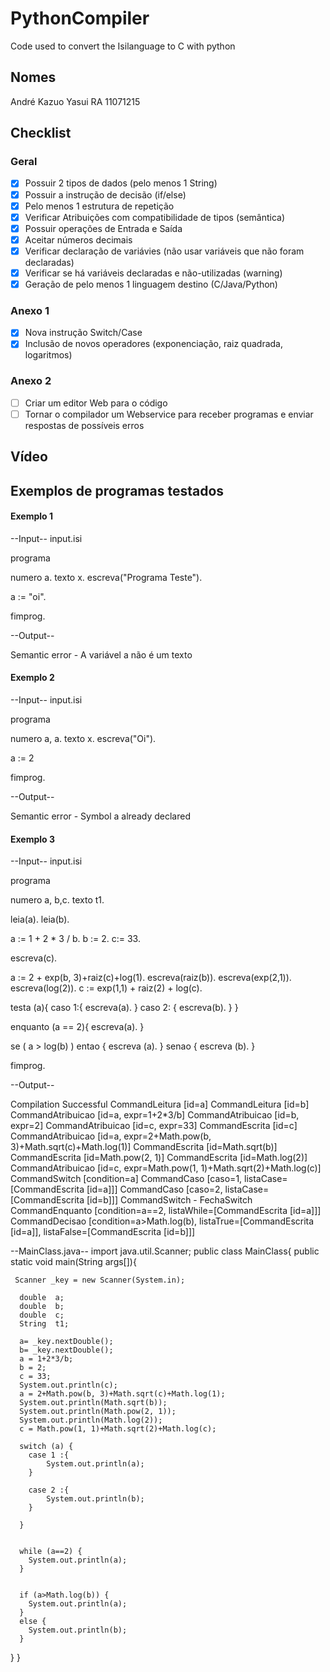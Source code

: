 # PythonCompiler
Code used to convert the Isilanguage to C with python

## Nomes
André Kazuo Yasui RA 11071215




## Checklist 

### Geral

- [X] Possuir 2 tipos de dados (pelo menos 1 String) 
- [X] Possuir a instrução de decisão (if/else)	
- [X] Pelo menos 1 estrutura de repetição	
- [X] Verificar Atribuições com compatibilidade de tipos (semântica) 	
- [X] Possuir operações de Entrada e Saída	
- [X] Aceitar números decimais 	
- [X] Verificar declaração de variávies (não usar variáveis que não foram declaradas)	
- [X] Verificar se há variáveis declaradas e não-utilizadas (warning)	
- [X] Geração de pelo menos 1 linguagem destino (C/Java/Python)

 ### Anexo 1

- [X] Nova instrução Switch/Case
- [X] Inclusão de novos operadores (exponenciação, raiz quadrada, logaritmos)

 ### Anexo 2

- [ ] Criar um editor Web para o código
- [ ] Tornar o compilador um Webservice para receber programas e enviar respostas de possíveis erros

## Vídeo

## Exemplos de programas testados

#### Exemplo 1

--Input-- input.isi

programa

numero a.
texto x.
escreva("Programa Teste").

a := "oi".

fimprog.

--Output--

Semantic error - A variável a não é um texto

#### Exemplo 2

--Input-- input.isi

programa

numero a, a.
texto x.
escreva("Oi").

a := 2

fimprog.


--Output--

Semantic error - Symbol a already declared

#### Exemplo 3

--Input-- input.isi

programa

  numero a, b,c.
  texto  t1.

  leia(a).
  leia(b).
    
  
  a := 1 + 2 * 3 / b.
  b := 2.
  c:= 33.

  escreva(c).
  
  a := 2 + exp(b, 3)+raiz(c)+log(1).
  escreva(raiz(b)).
  escreva(exp(2,1)).
  escreva(log(2)).
  c := exp(1,1) + raiz(2) + log(c).
  
  
  testa (a){
  caso 1:{
  	escreva(a).
  	}
  caso 2: {
  	escreva(b).
  }
  }
  
  enquanto (a == 2){
  escreva(a).
  }

  se ( a > log(b) ) entao {
     escreva (a).
  }
  senao {
     escreva (b).
  }
  
  

fimprog.


--Output--

Compilation Successful
CommandLeitura [id=a]
CommandLeitura [id=b]
CommandAtribuicao [id=a, expr=1+2*3/b]
CommandAtribuicao [id=b, expr=2]
CommandAtribuicao [id=c, expr=33]
CommandEscrita [id=c]
CommandAtribuicao [id=a, expr=2+Math.pow(b, 3)+Math.sqrt(c)+Math.log(1)]
CommandEscrita [id=Math.sqrt(b)]
CommandEscrita [id=Math.pow(2, 1)]
CommandEscrita [id=Math.log(2)]
CommandAtribuicao [id=c, expr=Math.pow(1, 1)+Math.sqrt(2)+Math.log(c)]
CommandSwitch [condition=a]
CommandCaso [caso=1, listaCase=[CommandEscrita [id=a]]]
CommandCaso [caso=2, listaCase=[CommandEscrita [id=b]]]
CommandSwitch - FechaSwitch
CommandEnquanto [condition=a==2, listaWhile=[CommandEscrita [id=a]]]
CommandDecisao [condition=a>Math.log(b), listaTrue=[CommandEscrita [id=a]], listaFalse=[CommandEscrita [id=b]]]

--MainClass.java--
import java.util.Scanner;
public class MainClass{ 
  public static void main(String args[]){

     Scanner _key = new Scanner(System.in);

      double  a;
      double  b;
      double  c;
      String  t1;

      a= _key.nextDouble();
      b= _key.nextDouble();
      a = 1+2*3/b;
      b = 2;
      c = 33;
      System.out.println(c);
      a = 2+Math.pow(b, 3)+Math.sqrt(c)+Math.log(1);
      System.out.println(Math.sqrt(b));
      System.out.println(Math.pow(2, 1));
      System.out.println(Math.log(2));
      c = Math.pow(1, 1)+Math.sqrt(2)+Math.log(c);
      
      switch (a) {
      	case 1 :{
			System.out.println(a);
		}

      	case 2 :{
			System.out.println(b);
		}

      }

      
      while (a==2) {
      	System.out.println(a);
      }

      
      if (a>Math.log(b)) {
      	System.out.println(a);
      }
      else {
      	System.out.println(b);
      }


  }
}
